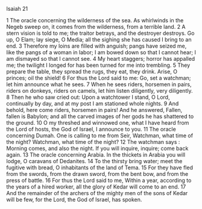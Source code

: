 Isaiah 21

1	The oracle concerning the wilderness of the sea. As whirlwinds in the Negeb sweep on, it comes from the wilderness, from a terrible land.
2	A stern vision is told to me; the traitor betrays, and the destroyer destroys. Go up, O Elam; lay siege, O Media; all the sighing she has caused I bring to an end.
3	Therefore my loins are filled with anguish; pangs have seized me, like the pangs of a woman in labor; I am bowed down so that I cannot hear; I am dismayed so that I cannot see.
4	My heart staggers; horror has appalled me; the twilight I longed for has been turned for me into trembling.
5	They prepare the table, they spread the rugs, they eat, they drink. Arise, O princes; oil the shield!
6	For thus the Lord said to me: Go, set a watchman; let him announce what he sees.
7	When he sees riders, horsemen in pairs, riders on donkeys, riders on camels, let him listen diligently, very diligently.
8	Then he who saw cried out: Upon a watchtower I stand, O Lord, continually by day, and at my post I am stationed whole nights.
9	And behold, here come riders, horsemen in pairs! And he answered, Fallen, fallen is Babylon; and all the carved images of her gods he has shattered to the ground.
10	O my threshed and winnowed one, what I have heard from the Lord of hosts, the God of Israel, I announce to you.
11	The oracle concerning Dumah. One is calling to me from Seir, Watchman, what time of the night? Watchman, what time of the night?
12	The watchman says : Morning comes, and also the night. If you will inquire, inquire; come back again.
13	The oracle concerning Arabia. In the thickets in Arabia you will lodge, O caravans of Dedanites.
14	To the thirsty bring water; meet the fugitive with bread, O inhabitants of the land of Tema.
15	For they have fled from the swords, from the drawn sword, from the bent bow, and from the press of battle.
16	For thus the Lord said to me, Within a year, according to the years of a hired worker, all the glory of Kedar will come to an end.
17	And the remainder of the archers of the mighty men of the sons of Kedar will be few, for the Lord, the God of Israel, has spoken.

